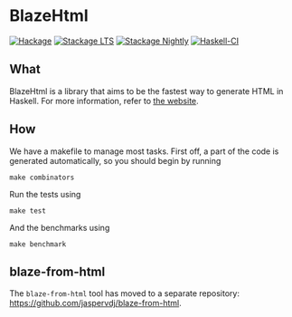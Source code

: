 BlazeHtml
=========

[![Hackage](https://img.shields.io/hackage/v/blaze-html.svg?color=informational)](https://hackage.haskell.org/package/blaze-html)
[![Stackage LTS](https://stackage.org/package/blaze-html/badge/lts)](https://stackage.org/lts/package/blaze-html)
[![Stackage Nightly](https://stackage.org/package/blaze-html/badge/nightly)](https://stackage.org/nightly/package/blaze-html)
[![Haskell-CI](https://github.com/jaspervdj/blaze-html/actions/workflows/haskell-ci.yml/badge.svg)](https://github.com/jaspervdj/blaze-html/actions/workflows/haskell-ci.yml)

What
----

BlazeHtml is a library that aims to be the fastest way to generate HTML in Haskell.
For more information, refer to [the website][].

[the website]: http://jaspervdj.be/blaze

How
---

We have a makefile to manage most tasks. First off, a part of the code is
generated automatically, so you should begin by running

    make combinators

Run the tests using

    make test

And the benchmarks using

    make benchmark

blaze-from-html
---------------

The `blaze-from-html` tool has moved to a separate repository:
<https://github.com/jaspervdj/blaze-from-html>.
